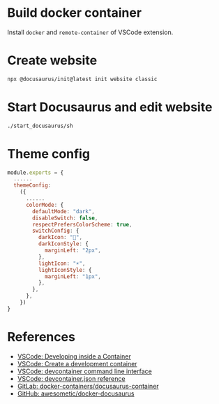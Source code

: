 # Build docker container
Install `docker` and `remote-container` of VSCode extension.

# Create website
```bash
npx @docusaurus/init@latest init website classic
```

# Start Docusaurus and edit website
```bash
./start_docusaurus/sh
```

# Theme config

```javascript
module.exports = {
  ......
  themeConfig:
    ({
      ......
      colorMode: {
        defaultMode: "dark",
        disableSwitch: false,
        respectPrefersColorScheme: true,
        switchConfig: {
          darkIcon: "🌙",
          darkIconStyle: {
            marginLeft: "2px",
          },
          lightIcon: "☀️",
          lightIconStyle: {
            marginLeft: "1px",
          },
        },
      },
    })
}
```

# References
- [VSCode: Developing inside a Container](https://code.visualstudio.com/docs/remote/containers)
- [VSCode: Create a development container](https://code.visualstudio.com/docs/remote/create-dev-container)
- [VSCode: devcontainer command line interface](https://code.visualstudio.com/docs/remote/devcontainer-cli)
- [VSCode: devcontainer.json reference](https://code.visualstudio.com/docs/remote/devcontainerjson-reference)
- [GitLab: docker-containers/docusaurus-container](https://gitlab.iotiot.in/repo-public/docker-containers/tree/master/cusaurus-container)
- [GitHub: awesometic/docker-docusaurus](https://github.com/awesometic/docker-docusaurus)
